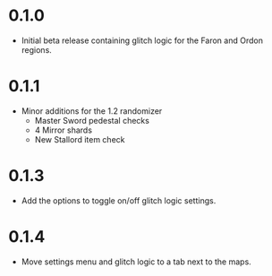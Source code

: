 # 0.1.0
* Initial beta release containing glitch logic for the Faron and Ordon regions.

# 0.1.1
* Minor additions for the 1.2 randomizer
  * Master Sword pedestal checks
  * 4 Mirror shards
  * New Stallord item check

# 0.1.3
* Add the options to toggle on/off glitch logic settings.

# 0.1.4
* Move settings menu and glitch logic to a tab next to the maps.
